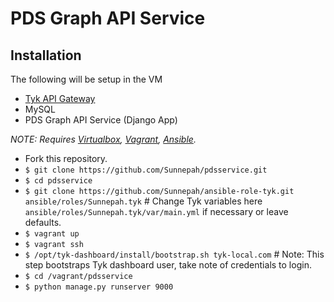 # PDS Graph API Service
## Installation 
The following will be setup in the VM
* [Tyk API Gateway](https://tyk.io/docs/tyk-api-gateway-v-2-0/installation-options-setup/vagrant/)
* MySQL
* PDS Graph API Service (Django App)

*NOTE: Requires [Virtualbox](https://www.virtualbox.org/), [Vagrant](https://www.vagrantup.com/docs/installation/index.html), [Ansible](http://docs.ansible.com/ansible/intro_installation.html).*

* Fork this repository.
* `$ git clone https://github.com/Sunnepah/pdsservice.git`
* `$ cd pdsservice`
* `$ git clone https://github.com/Sunnepah/ansible-role-tyk.git ansible/roles/Sunnepah.tyk` # Change Tyk variables here `ansible/roles/Sunnepah.tyk/var/main.yml` if necessary or leave defaults.
* `$ vagrant up`
* `$ vagrant ssh`
* `$ /opt/tyk-dashboard/install/bootstrap.sh tyk-local.com` # Note: This step bootstraps Tyk dashboard user, take note of credentials to login.
* `$ cd /vagrant/pdsservice`
* `$ python manage.py runserver 9000`
